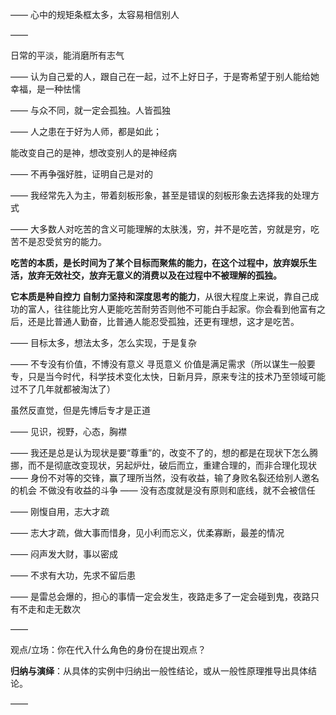 ——
心中的规矩条框太多，太容易相信别人

——

日常的平淡，能消磨所有志气

——
认为自己爱的人，跟自己在一起，过不上好日子，于是寄希望于别人能给她幸福，是一种怯懦

——
与众不同，就一定会孤独。人皆孤独

——
人之患在于好为人师，都是如此；

能改变自己的是神，想改变别人的是神经病

——
不再争强好胜，证明自己是对的

——
我经常先入为主，带着刻板形象，甚至是错误的刻板形象去选择我的处理方式

——
大多数人对吃苦的含义可能理解的太肤浅，穷，并不是吃苦，穷就是穷，吃苦不是忍受贫穷的能力。

**吃苦的本质，是长时间为了某个目标而聚焦的能力，在这个过程中，放弃娱乐生活，放弃无效社交，放弃无意义的消费以及在过程中不被理解的孤独。**

**它本质是种自控力 自制力坚持和深度思考的能力**，从很大程度上来说，靠自己成功的富人，往往能比穷人更能吃苦耐劳否则他不可能白手起家。你会看到他富有之后，还是比普通人勤奋，比普通人能忍受孤独，还更有理想，这才是吃苦。

——
目标太多，想法太多，怎么实现，于是复杂

——
不专没有价值，不博没有意义
寻觅意义
价值是满足需求（所以谋生一般要专，只是当今时代，科学技术变化太快，日新月异，原来专注的技术乃至领域可能过不了几年就都被淘汰了）

虽然反直觉，但是先博后专才是正道

——
见识，视野，心态，胸襟

——
我还是总是认为现状是要“尊重”的，改变不了的，想的都是在现状下怎么腾挪，而不是彻底改变现状，另起炉灶，破后而立，重建合理的，而非合理化现状
——
身份不对等的交锋，赢了理所当然，没有收益，输了身败名裂还给别人邀名的机会
不做没有收益的斗争
——
没有态度就是没有原则和底线，就不会被信任

——
刚愎自用，志大才疏

——
志大才疏，做大事而惜身，见小利而忘义，优柔寡断，最差的情况

——
闷声发大财，事以密成

——
不求有大功，先求不留后患

——
是雷总会爆的，担心的事情一定会发生，夜路走多了一定会碰到鬼，夜路只有不走和走无数次

——

观点/立场：你在代入什么角色的身份在提出观点？

**归纳与演绎**：从具体的实例中归纳出一般性结论，或从一般性原理推导出具体结论。

——
